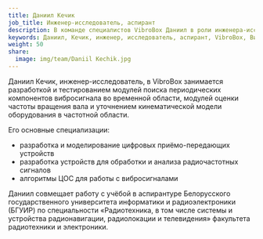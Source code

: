 ```yaml
---
title: Даниил Кечик
job_title: Инженер-исследователь, аспирант
description: В команде специалистов VibroBox Даниил в роли инженера-исследователя занимается разработкой и тестированием модулей поиска периодических компонентов вибросигнала во временной области, модулей оценки частоты вращения вала и уточнением кинематической модели оборудования в частотной области.
keywords: Даниил, Кечик, инженер, исследователь, аспирант, VibroBox, Вибробокс, оценка, частота, вращения, вал, кинематическая, модель, оборудование, частотная, временная, область
weight: 50
share:
  image: img/team/Daniil Kechik.jpg
---
```

Даниил Кечик, инженер-исследователь, в VibroBox занимается разработкой и тестированием модулей поиска периодических компонентов вибросигнала во временной области, модулей оценки частоты вращения вала и уточнением кинематической модели оборудования в частотной области.

Его основные специализации:

* разработка и моделирование цифровых приёмо-передающих устройств
* разработка устройств для обработки и анализа радиочастотных сигналов
* алгоритмы ЦОС для работы с вибросигналами

Даниил совмещает работу с учёбой в аспирантуре Белорусского государственного университета информатики и радиоэлектроники (БГУИР) по специальности «Радиотехника, в том числе системы и устройства радионавигации, радиолокации и телевидения» факультета радиотехники и электроники.

